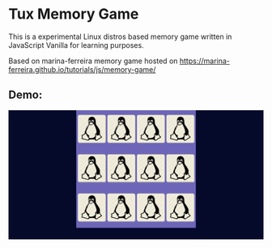 # Tux Memory Game

This is a experimental Linux distros based memory game written in JavaScript Vanilla for learning purposes.

Based on marina-ferreira memory game hosted on https://marina-ferreira.github.io/tutorials/js/memory-game/

## Demo:

![Gif image with game demonstration](imgs/tux-memory-game.gif)

